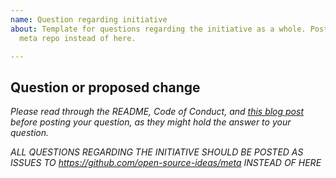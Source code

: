 ```yaml
---
name: Question regarding initiative
about: Template for questions regarding the initiative as a whole. Post these to the
  meta repo instead of here.

---
```


## Question or proposed change

_Please read through the README, Code of Conduct, and [this blog post](https://hackernoon.com/open-source-ideas-initiative-ca747121ac34) before posting your question, as they might hold the answer to your question._

*ALL QUESTIONS REGARDING THE INITIATIVE SHOULD BE POSTED AS ISSUES TO https://github.com/open-source-ideas/meta INSTEAD OF HERE*
